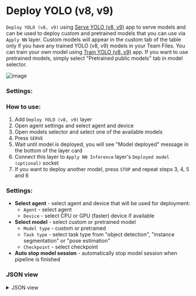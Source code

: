 # Deploy YOLO (v8, v9)

`Deploy YOLO (v8, v9)` using [Serve YOLO (v8, v9)](https://ecosystem.supervisely.com/apps/yolov8/serve) app to serve models and can be used to deploy custom and pretrained models that you can use via `Apply NN` layer. Custom models will appear in the custom tab of the table only if you have any trained YOLO (v8, v9) models in your Team Files. You can train your own model using [Train YOLO (v8, v9)](https://ecosystem.supervisely.com/apps/yolov8/train) app. If you want to use pretrained models, simply select "Pretrained public models" tab in model selector.

![image](https://github.com/supervisely-ecosystem/data-nodes/assets/48913536/791a50bf-51b5-4bdb-8bda-0f4ed2a3d06b)

### Settings:

### How to use:

1. Add `Deploy YOLO (v8, v9)` layer
2. Open agent settings and select agent and device
3. Open models selector and select one of the available models
4. Press `SERVE`
5. Wait until model is deployed, you will see "Model deployed" message in the bottom of the layer card
6. Connect this layer to `Apply NN Inference` layer's `Deployed model (optional)` socket
7. If you want to deploy another model, press `STOP` and repeat steps 3, 4, 5 and 6

### Settings:

- **Select agent** - select agent and device that will be used for deployment:
    - `Agent` - select agent
    - `Device` - select CPU or GPU (faster) device if available
- **Select model** - select custom or pretrained model
    - `Model type` - custom or pretrained
    - `Task type` - select task type from "object detection", "instance segmentation" or "pose estimation"
    - `Checkpoint` - select checkpoint
- **Auto stop model session** - automatically stop model session when pipeline is finished

### JSON view

<details>
  <summary>JSON view</summary>
<pre>
{
  "action": "deploy_yolov8",
  "src": [],
  "dst": "$deploy_yolov8_1",
  "settings": {
    "agent_id": 348,
    "device": "cuda:0",
    "model_type": "Pretrained models",
    "model_name": "YOLOv8n-pose",
    "task_type": "pose estimation",
    "model_path": null,
    "stop_model_session": true,
    "session_id": 51340
  }
}
</pre>
</details>
